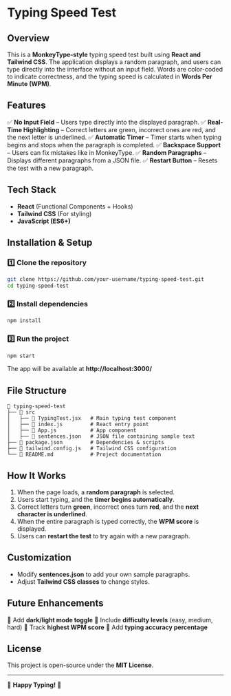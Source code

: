 # Typing Speed Test

## Overview
This is a **MonkeyType-style** typing speed test built using **React and Tailwind CSS**. The application displays a random paragraph, and users can type directly into the interface without an input field. Words are color-coded to indicate correctness, and the typing speed is calculated in **Words Per Minute (WPM)**.

## Features
✅ **No Input Field** – Users type directly into the displayed paragraph.
✅ **Real-Time Highlighting** – Correct letters are green, incorrect ones are red, and the next letter is underlined.
✅ **Automatic Timer** – Timer starts when typing begins and stops when the paragraph is completed.
✅ **Backspace Support** – Users can fix mistakes like in MonkeyType.
✅ **Random Paragraphs** – Displays different paragraphs from a JSON file.
✅ **Restart Button** – Resets the test with a new paragraph.

## Tech Stack
- **React** (Functional Components + Hooks)
- **Tailwind CSS** (For styling)
- **JavaScript (ES6+)**

## Installation & Setup

### 1️⃣ Clone the repository
```sh
git clone https://github.com/your-username/typing-speed-test.git
cd typing-speed-test
```

### 2️⃣ Install dependencies
```sh
npm install
```

### 3️⃣ Run the project
```sh
npm start
```

The app will be available at **http://localhost:3000/**

## File Structure
```
📂 typing-speed-test
├── 📁 src
│   ├── 📄 TypingTest.jsx   # Main typing test component
│   ├── 📄 index.js         # React entry point
│   ├── 📄 App.js           # App component
│   ├── 📄 sentences.json   # JSON file containing sample text
├── 📄 package.json         # Dependencies & scripts
├── 📄 tailwind.config.js   # Tailwind CSS configuration
└── 📄 README.md            # Project documentation
```

## How It Works
1. When the page loads, a **random paragraph** is selected.
2. Users start typing, and the **timer begins automatically**.
3. Correct letters turn **green**, incorrect ones turn **red**, and the **next character is underlined**.
4. When the entire paragraph is typed correctly, the **WPM score** is displayed.
5. Users can **restart the test** to try again with a new paragraph.

## Customization
- Modify **sentences.json** to add your own sample paragraphs.
- Adjust **Tailwind CSS classes** to change styles.

## Future Enhancements
🔹 Add **dark/light mode toggle**
🔹 Include **difficulty levels** (easy, medium, hard)
🔹 Track **highest WPM score**
🔹 Add **typing accuracy percentage**

## License
This project is open-source under the **MIT License**.

---

🚀 **Happy Typing!** 🚀

